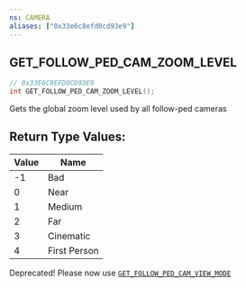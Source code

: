 ```yaml
---
ns: CAMERA
aliases: ["0x33e6c8efd0cd93e9"]
---
```

## GET_FOLLOW_PED_CAM_ZOOM_LEVEL

```c
// 0x33E6C8EFD0CD93E9
int GET_FOLLOW_PED_CAM_ZOOM_LEVEL();
```

Gets the global zoom level used by all follow-ped cameras

## Return Type Values:
| Value | Name |
| --- | --- |
| -1 | Bad |
| 0 | Near |
| 1 | Medium |
| 2 | Far |
| 3 | Cinematic |
| 4 | First Person |

Deprecated! Please now use [`GET_FOLLOW_PED_CAM_VIEW_MODE`](#_0x8D4D46230B2C353A)

